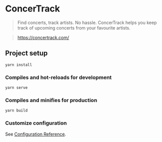 # ConcerTrack

> Find concerts, track artists. No hassle. ConcerTrack helps you keep track of upcoming concerts from your favourite artists.

> https://concertrack.com/

## Project setup
```
yarn install
```

### Compiles and hot-reloads for development
```
yarn serve
```

### Compiles and minifies for production
```
yarn build
```

### Customize configuration
See [Configuration Reference](https://cli.vuejs.org/config/).
